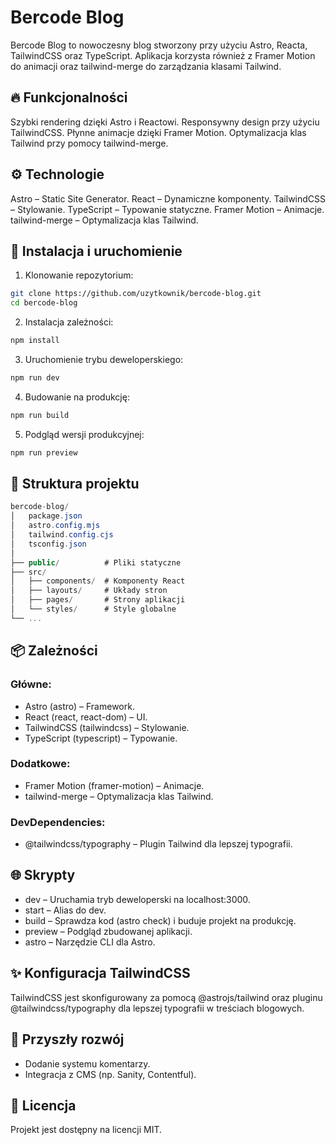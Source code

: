 # Bercode Blog

Bercode Blog to nowoczesny blog stworzony przy użyciu Astro, Reacta, TailwindCSS oraz TypeScript. Aplikacja korzysta również z Framer Motion do animacji oraz tailwind-merge do zarządzania klasami Tailwind.

## 🔥 Funkcjonalności
Szybki rendering dzięki Astro i Reactowi.
Responsywny design przy użyciu TailwindCSS.
Płynne animacje dzięki Framer Motion.
Optymalizacja klas Tailwind przy pomocy tailwind-merge.

## ⚙️ Technologie
Astro – Static Site Generator.
React – Dynamiczne komponenty.
TailwindCSS – Stylowanie.
TypeScript – Typowanie statyczne.
Framer Motion – Animacje.
tailwind-merge – Optymalizacja klas Tailwind.

## 🚀 Instalacja i uruchomienie
1. Klonowanie repozytorium:

```bash
git clone https://github.com/uzytkownik/bercode-blog.git
cd bercode-blog
```

2. Instalacja zależności:
```bash
npm install
```

3. Uruchomienie trybu deweloperskiego:
```bash
npm run dev
```

4. Budowanie na produkcję:
```bash
npm run build
```

5. Podgląd wersji produkcyjnej:
```bash
npm run preview
```

## 📁 Struktura projektu
```csharp
bercode-blog/
│   package.json
│   astro.config.mjs
│   tailwind.config.cjs
│   tsconfig.json
│
├── public/          # Pliki statyczne
├── src/
│   ├── components/  # Komponenty React
│   ├── layouts/     # Układy stron
│   ├── pages/       # Strony aplikacji
│   └── styles/      # Style globalne
└── ...
```
## 📦 Zależności

### Główne:
* Astro (astro) – Framework.
* React (react, react-dom) – UI.
* TailwindCSS (tailwindcss) – Stylowanie.
* TypeScript (typescript) – Typowanie.

### Dodatkowe:
* Framer Motion (framer-motion) – Animacje.
* tailwind-merge – Optymalizacja klas Tailwind.

### DevDependencies:
* @tailwindcss/typography – Plugin Tailwind dla lepszej typografii.

## 🌐 Skrypty
* dev – Uruchamia tryb deweloperski na localhost:3000.
* start – Alias do dev.
* build – Sprawdza kod (astro check) i buduje projekt na produkcję.
* preview – Podgląd zbudowanej aplikacji.
* astro – Narzędzie CLI dla Astro.

## ✨ Konfiguracja TailwindCSS
TailwindCSS jest skonfigurowany za pomocą @astrojs/tailwind oraz pluginu @tailwindcss/typography dla lepszej typografii w treściach blogowych.

## 🔧 Przyszły rozwój
* Dodanie systemu komentarzy.
* Integracja z CMS (np. Sanity, Contentful).

## 📄 Licencja
Projekt jest dostępny na licencji MIT.
